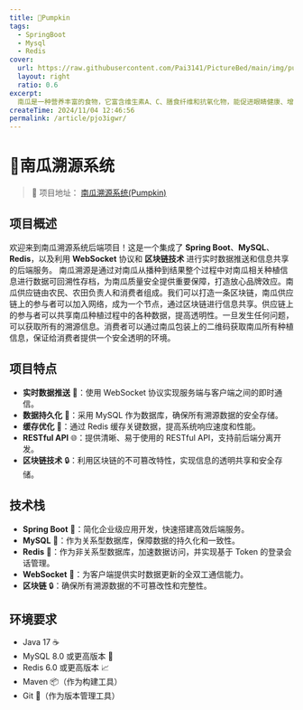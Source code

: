 ```yaml
---
title: 🎃Pumpkin
tags:
  - SpringBoot
  - Mysql
  - Redis
cover:
  url: https://raw.githubusercontent.com/Pai3141/PictureBed/main/img/pumpkin.png
  layout: right
  ratio: 0.6
excerpt:
  南瓜是一种营养丰富的食物，它富含维生素A、C、膳食纤维和抗氧化物，能促进眼睛健康、增强免疫力、改善消化、帮助减肥和调节血糖。此外，南瓜有助于提高睡眠质量、抗衰老和保持皮肤健康，是一种有益心血管的食品。
createTime: 2024/11/04 12:46:56
permalink: /article/pjo3igwr/
---
```

# 🎃南瓜溯源系统
> 🌈 项目地址： [南瓜溯源系统(Pumpkin)](https://gitee.com/redemptionad/pumpkin)
## 项目概述
欢迎来到南瓜溯源系统后端项目！这是一个集成了 **Spring Boot**、**MySQL**、**Redis**，以及利用 **WebSocket** 协议和 **区块链技术** 进行实时数据推送和信息共享的后端服务。
南瓜溯源是通过对南瓜从播种到结果整个过程中对南瓜相关种植信息进行数据可回溯性存档，为南瓜质量安全提供重要保障，打造放心品牌效应。南瓜供应链由农民、农田负责人和消费者组成。我们可以打造一条区块链，南瓜供应链上的参与者可以加入网络，成为一个节点，通过区块链进行信息共享。供应链上的参与者可以共享南瓜种植过程中的各种数据，提高透明性。一旦发生任何问题，可以获取所有的溯源信息。消费者可以通过南瓜包装上的二维码获取南瓜所有种植信息，保证给消费者提供一个安全透明的环境。

## 项目特点

- **实时数据推送** 🚀：使用 WebSocket 协议实现服务端与客户端之间的即时通信。
- **数据持久化** 💾：采用 MySQL 作为数据库，确保所有溯源数据的安全存储。
- **缓存优化** 🔑：通过 Redis 缓存关键数据，提高系统响应速度和性能。
- **RESTful API** 🌐：提供清晰、易于使用的 RESTful API，支持前后端分离开发。
- **区块链技术** 🔒：利用区块链的不可篡改特性，实现信息的透明共享和安全存储。

## 技术栈

- **Spring Boot** 🌱：简化企业级应用开发，快速搭建高效后端服务。
- **MySQL** 🌊：作为关系型数据库，保障数据的持久化和一致性。
- **Redis** 🔴：作为非关系型数据库，加速数据访问，并实现基于 Token 的登录会话管理。
- **WebSocket** 🌌：为客户端提供实时数据更新的全双工通信能力。
- **区块链** 🔒：确保所有溯源数据的不可篡改性和完整性。

## 环境要求

- Java 17 ☕️
- MySQL 8.0 或更高版本 🐬
- Redis 6.0 或更高版本 📈
- Maven 📦（作为构建工具）
- Git 📖（作为版本管理工具）
